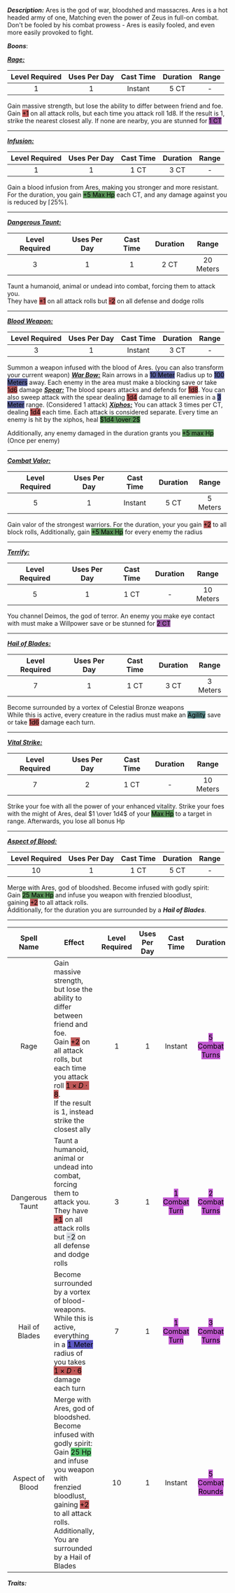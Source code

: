 ***Description:***
Ares is the god of war, bloodshed and massacres.
Ares is a hot headed army of one, Matching even the power of Zeus in full-on combat.
Don't be fooled by his combat prowess - Ares is easily fooled, and even more easily provoked to fight.

***Boons***:

<b><ins><i>Rage:</i></ins></b>

| Level Required | Uses Per Day | Cast Time | Duration | Range |
|:--------------:|:------------:|:---------:|:--------:|:-----:|
|       1        |      1       |  Instant  |   5 CT   |   -   | 
Gain massive strength, but lose the ability to differ between friend and foe. <br> Gain <mark style="background: #9E0000A6;">+1</mark> on all attack rolls, but each time you attack roll 1d8. 
If the result is 1, strike the nearest closest ally. If none are nearby, you are stunned for <mark style="background: #620075A6;">1 CT</mark>

------------------
<b><ins><i>Infusion:</i></ins></b>

| Level Required | Uses Per Day | Cast Time | Duration | Range |
|:--------------:|:------------:|:---------:|:--------:|:-----:|
|       1        |      1       |   1 CT    |   3 CT   |   -   | 
Gain a blood infusion from Ares, making you stronger and more resistant.
For the duration, you gain <mark style="background: #045B00A6;">+5 Max Hp</mark> each CT, 
and any damage against you is reduced by $\lceil25\%\rceil$.

------------------
<b><ins><i>Dangerous Taunt:</i></ins></b>

| Level Required | Uses Per Day | Cast Time | Duration |   Range   |
|:--------------:|:------------:|:---------:|:--------:|:---------:|
|       3        |      1       |     1     |   2 CT   | 20 Meters | 
Taunt a humanoid, animal or undead into combat, forcing them to attack you.  
They have <mark style="background: #930000A6;">+1</mark> on all attack rolls but <mark style="background: #930000A6;">-2</mark> on all defense and dodge rolls

------------------
<b><ins><i>Blood Weapon:</i></ins></b>

| Level Required | Uses Per Day | Cast Time | Duration | Range |
|:--------------:|:------------:|:---------:|:--------:|:-----:|
|       3        |      1       |  Instant  |   3 CT   |   -   | 
Summon a weapon infused with the blood of Ares.
(you can also transform your current weapon)
<b><ins><i>War Bow:</i></ins></b>
Rain arrows in a <mark style="background: #000B67A6;">10 Meter</mark> Radius up to <mark style="background: #000B67A6;">100 Meters</mark> away.
Each enemy in the area must make a blocking save or take <mark style="background: #930000A6;">1d6</mark> damage
<b><ins><i>Spear:</i></ins></b>
The blood spears attacks and defends for <mark style="background: #930000A6;">1d8</mark>. 
You can also sweep attack with the spear dealing <mark style="background: #930000A6;">1d4</mark> damage to all enemies in a <mark style="background: #000B67A6;">3 Meter</mark> range.
(Considered 1 attack)
<b><ins><i>Xiphos:</i></ins></b>
You can attack 3 times per CT, dealing <mark style="background: #930000A6;">1d4</mark> each time.
Each attack is considered separate.
Every time an enemy is hit by the xiphos, heal <mark style="background: #045B00A6;">$1d4 \over 2$ </mark>

Additionally, any enemy damaged in the duration grants you <mark style="background: #045B00A6;">+5 max Hp</mark>
(Once per enemy)

------------------
<b><ins><i>Combat Valor:</i></ins></b>

| Level Required | Uses Per Day | Cast Time | Duration |  Range   |
|:--------------:|:------------:|:---------:|:--------:|:--------:|
|       5        |      1       |  Instant  |   5 CT   | 5 Meters | 
Gain valor of the strongest warriors.
For the duration, your you gain <mark style="background: #930000A6;">+2</mark> to all block rolls,
Additionally, gain <mark style="background: #045B00A6;">+5 Max Hp</mark> for every enemy the radius

------------------
<b><ins><i>Terrify:</i></ins></b>

| Level Required | Uses Per Day | Cast Time | Duration |   Range   |
|:--------------:|:------------:|:---------:|:--------:|:---------:|
|       5        |      1       |   1 CT    |    -     | 10 Meters | 
You channel Deimos, the god of terror.
An enemy you make eye contact with must make a Willpower save or be stunned for <mark style="background: #620075A6;">2 CT</mark>

------------------
<b><ins><i>Hail of Blades:</i></ins></b>

| Level Required | Uses Per Day | Cast Time | Duration |   Range   |
|:--------------:|:------------:|:---------:|:--------:|:---------:|
|       7        |      1       |   1 CT    |   3 CT   | 3 Meters | 
Become surrounded by a vortex of Celestial Bronze weapons  
While this is active, every creature in the radius must make an <mark style="background: #004A4CA6;">Agility</mark> save or take <mark style="background: #930000A6;">1d6</mark> damage each turn.

------------------
<b><ins><i>Vital Strike:</i></ins></b>

| Level Required | Uses Per Day | Cast Time | Duration |   Range   |
|:--------------:|:------------:|:---------:|:--------:|:---------:|
|       7        |      2       |   1 CT    |    -     | 10 Meters | 
Strike your foe with all the power of your enhanced vitality.
Strike your foes with the might of Ares, deal $1 \over 1d4$ of your <mark style="background: #045B00A6;">Max Hp</mark> to a target in range.
Afterwards, you lose all bonus Hp

------------------
<b><ins><i>Aspect of Blood:</i></ins></b>

| Level Required | Uses Per Day | Cast Time | Duration | Range |
|:--------------:|:------------:|:---------:|:--------:|:-----:|
|       10       |      1       |   1 CT    |   5 CT   |   -   | 
Merge with Ares, god of bloodshed. 
Become infused with godly spirit:  
Gain <mark style="background: #045B00A6;">25 Max Hp</mark> and infuse you weapon with frenzied bloodlust, gaining <mark style="background: #930000A6;">+2</mark> to all attack rolls.  
Additionally, for the duration you are surrounded by a ***Hail of Blades***.

------------------

| Spell Name | Effect | Level Required | Uses Per Day | Cast Time| Duration|
| :--: | -- | :--: | :--: | :--: | :--: |
| Rage | Gain massive strength, but lose the ability to differ between friend and foe. <br> Gain <mark style="background: #9E0000A6;">+2</mark> on all attack rolls, but each time you attack roll <mark style="background: #9E0000A6;">$1 \times D\cdot8$</mark>. <br> If the result is 1, instead strike the closest ally | 1 | 1 | Instant | <mark style="background: #A100B8A6;">5 Combat Turns</mark> |
| Dangerous Taunt | Taunt a humanoid, animal or undead into combat, forcing them to attack you. <br> They have <mark style="background: #9E0000A6;">+1</mark> on all attack rolls but <mark style="background: #CACFD9A6;">-2</mark> on all defense and dodge rolls | 3 | 1 | <mark style="background: #A100B8A6;">1 Combat Turn </mark>| <mark style="background: #A100B8A6;">2 Combat Turns</mark> |
| Hail of Blades| Become surrounded by a vortex of blood-weapons. <br> While this is active, everything in a <mark style="background: #0900A7A6;">1 Meter</mark> radius of you takes <br> <mark style="background: #9E0000A6;">$1 \times D\cdot6$</mark> damage each turn| 7 | 1  | <mark style="background: #A100B8A6;">1 Combat Turn </mark> | <mark style="background: #A100B8A6;">3 Combat Turns </mark>|
| Aspect of Blood | Merge with Ares, god of bloodshed. Become infused with godly spirit:<br> Gain <mark style="background: #00A521A6;">25 Hp</mark> and infuse you weapon with frenzied bloodlust, gaining <mark style="background: #9E0000A6;">+2</mark> to all attack rolls. <br> Additionally, You are surrounded by a Hail of Blades| 10 | 1 | Instant| <mark style="background: #A100B8A6;">5 Combat Rounds</mark> |

***Traits:***  

